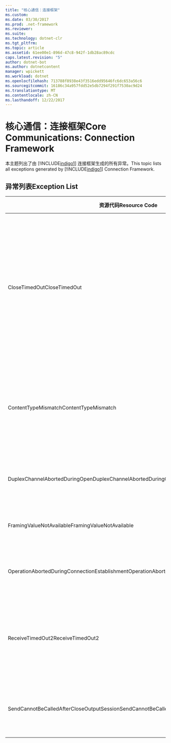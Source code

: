 ```yaml
---
title: "核心通信：连接框架"
ms.custom: 
ms.date: 03/30/2017
ms.prod: .net-framework
ms.reviewer: 
ms.suite: 
ms.technology: dotnet-clr
ms.tgt_pltfrm: 
ms.topic: article
ms.assetid: 61ee00e1-896d-47c8-942f-1db28ac89cdc
caps.latest.revision: "5"
author: dotnet-bot
ms.author: dotnetcontent
manager: wpickett
ms.workload: dotnet
ms.openlocfilehash: 713788f8938e43f3516edd95646fc6dc653a56c6
ms.sourcegitcommit: 16186c34a957fdd52e5db7294f291f7530ac9d24
ms.translationtype: MT
ms.contentlocale: zh-CN
ms.lasthandoff: 12/22/2017
---
```

# <a name="core-communications-connection-framework"></a><span data-ttu-id="3224e-102">核心通信：连接框架</span><span class="sxs-lookup"><span data-stu-id="3224e-102">Core Communications: Connection Framework</span></span>
<span data-ttu-id="3224e-103">本主题列出了由 [!INCLUDE[indigo1](../../../../../includes/indigo1-md.md)] 连接框架生成的所有异常。</span><span class="sxs-lookup"><span data-stu-id="3224e-103">This topic lists all exceptions generated by [!INCLUDE[indigo1](../../../../../includes/indigo1-md.md)] Connection Framework.</span></span>  
  
## <a name="exception-list"></a><span data-ttu-id="3224e-104">异常列表</span><span class="sxs-lookup"><span data-stu-id="3224e-104">Exception List</span></span>  
  
|<span data-ttu-id="3224e-105">资源代码</span><span class="sxs-lookup"><span data-stu-id="3224e-105">Resource Code</span></span>|<span data-ttu-id="3224e-106">资源字符串</span><span class="sxs-lookup"><span data-stu-id="3224e-106">Resource String</span></span>|  
|-------------------|---------------------|  
|<span data-ttu-id="3224e-107">CloseTimedOut</span><span class="sxs-lookup"><span data-stu-id="3224e-107">CloseTimedOut</span></span>|<span data-ttu-id="3224e-108">Close 方法在指定的时间后超时。</span><span class="sxs-lookup"><span data-stu-id="3224e-108">The Close method timed out after the specified time.</span></span> <span data-ttu-id="3224e-109">增加传给 Close 调用的超时值，或者增加绑定上的 CloseTimeout 值。</span><span class="sxs-lookup"><span data-stu-id="3224e-109">Increase the timeout value that is passed to the call to Close or increase the CloseTimeout value on the binding.</span></span> <span data-ttu-id="3224e-110">分配给此操作的时间可能是更长超时的一部分。</span><span class="sxs-lookup"><span data-stu-id="3224e-110">The time allotted to this operation may have been a portion of a longer timeout.</span></span>|  
|<span data-ttu-id="3224e-111">ContentTypeMismatch</span><span class="sxs-lookup"><span data-stu-id="3224e-111">ContentTypeMismatch</span></span>|<span data-ttu-id="3224e-112">指定的内容类型已发送到期望收到该指定内容类型的服务。</span><span class="sxs-lookup"><span data-stu-id="3224e-112">The specified content type was sent to a service that was expecting the specified.</span></span> <span data-ttu-id="3224e-113">客户端和服务绑定可能不匹配。</span><span class="sxs-lookup"><span data-stu-id="3224e-113">The client and service bindings may be mismatched.</span></span>|  
|<span data-ttu-id="3224e-114">DuplexChannelAbortedDuringOpen</span><span class="sxs-lookup"><span data-stu-id="3224e-114">DuplexChannelAbortedDuringOpen</span></span>|<span data-ttu-id="3224e-115">在 Open 过程中，与指定对象的双工通道终止。</span><span class="sxs-lookup"><span data-stu-id="3224e-115">The duplex channel to the specified terminated during the Open process.</span></span>|  
|<span data-ttu-id="3224e-116">FramingValueNotAvailable</span><span class="sxs-lookup"><span data-stu-id="3224e-116">FramingValueNotAvailable</span></span>|<span data-ttu-id="3224e-117">值无法访问，因为该值未完全解码。</span><span class="sxs-lookup"><span data-stu-id="3224e-117">The value cannot be accessed because it is not fully decoded.</span></span>|  
|<span data-ttu-id="3224e-118">OperationAbortedDuringConnectionEstablishment</span><span class="sxs-lookup"><span data-stu-id="3224e-118">OperationAbortedDuringConnectionEstablishment</span></span>|<span data-ttu-id="3224e-119">在建立与指定对象的连接时操作终止。</span><span class="sxs-lookup"><span data-stu-id="3224e-119">The operation was terminated while establishing a connection to the specified.</span></span>|  
|<span data-ttu-id="3224e-120">ReceiveTimedOut2</span><span class="sxs-lookup"><span data-stu-id="3224e-120">ReceiveTimedOut2</span></span>|<span data-ttu-id="3224e-121">接收操作已经在指定的时间后超时。</span><span class="sxs-lookup"><span data-stu-id="3224e-121">The receive operation has timed out after the specified time.</span></span> <span data-ttu-id="3224e-122">分配给此操作的时间可能是更长超时的一部分。</span><span class="sxs-lookup"><span data-stu-id="3224e-122">The time allotted to this operation may have been a portion of a longer timeout.</span></span>|  
|<span data-ttu-id="3224e-123">SendCannotBeCalledAfterCloseOutputSession</span><span class="sxs-lookup"><span data-stu-id="3224e-123">SendCannotBeCalledAfterCloseOutputSession</span></span>|<span data-ttu-id="3224e-124">在调用 CloseOutputSession 之后不能在通道上发送消息。</span><span class="sxs-lookup"><span data-stu-id="3224e-124">You cannot send messages on a channel after CloseOutputSession has been called.</span></span>|
